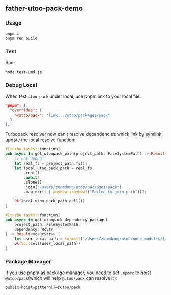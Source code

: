 ## father-utoo-pack-demo

### Usage

```bash
pnpm i
pnpm run build
```

### Test

Run:

```bash
node test-umd.js
```

### Debug Local

When test `utoo-pack` under local, use pnpm link to your local file:

```json
"pnpm": {
  "overrides": {
    "@utoo/pack": "link:../utoo/packages/pack"
  }
},
```

Turbopack resolver now can't resolve dependencies whick link by symlink, update the local resolve function:

```rs
#[turbo_tasks::function]
pub async fn get_utoopack_path(project_path: FileSystemPath) -> Result<Vc<FileSystemPath>> {
    // For Debug
    let real_fs = project_path.fs();
    let local_utoo_pack_path = real_fs
        .root()
        .await?
        .clone()
        .join("/Users/zoomdong/utoo/packages/pack")
        .map_err(|_| anyhow::anyhow!("Failed to join path"))?;

    Ok(local_utoo_pack_path.cell())
}

#[turbo_tasks::function]
pub async fn get_utoopack_dependency_package(
    project_path: FileSystemPath,
    dependency: RcStr,
) -> Result<Vc<RcStr>> {
    let user_local_path = format!("/Users/zoomdong/utoo/node_modules/{dependency}").into();
    Ok(Vc::cell(user_local_path))
}
```

### Package Manager

If you use pnpm as package manager, you need to set `.npmrc` to hoist `@utoo/pack`(which will help `@utoo/pack` can resolve it):

```bash
public-hoist-pattern[]=@utoo/pack
```
